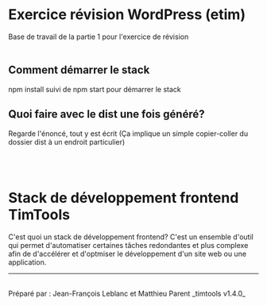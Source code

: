 # Exercice révision WordPress (etim)

Base de travail de la partie 1 pour l'exercice de révision
<br><br>

## **Comment démarrer le stack**

npm install suivi de npm start pour démarrer le stack

## **Quoi faire avec le dist une fois généré?**

Regarde l'énoncé, tout y est écrit (Ça implique un simple copier-coller du dossier dist à un endroit particulier)

<br><br>

# Stack de développement frontend TimTools

C'est quoi un stack de développement frontend? C'est un ensemble d'outil qui permet d'automatiser certaines tâches redondantes et plus complexe afin de d'accélérer et d'optmiser le développement d'un site web ou une application.

<hr><br>
Préparé par : Jean-François Leblanc et Matthieu Parent _timtools v1.4.0_

